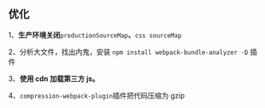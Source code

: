 ## 优化

1、**生产环境关闭**`productionSourceMap`**、**`css sourceMap`

2、分析大文件，找出内鬼，安装 `npm install webpack-bundle-analyzer -D` 插件

3、**使用 cdn 加载第三方 js。**

4、`compression-webpack-plugin`插件把代码压缩为 gzip
